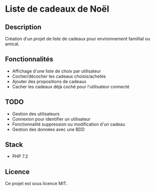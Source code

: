 # Liste de cadeaux de Noël

## Description
Création d'un projet de liste de cadeaux pour environnement famillial ou amical. 

## Fonctionnalités
* Affichage d'une liste de choix par utilisateur
* Cocher/décocher les cadeaux choisis/achetés
* Ajouter des propositions de cadeaux
* Cacher les cadeaux déjà coché pour l'utilisateur connecté

## TODO
* Gestion des utilisateurs
* Connexion pour identifier un utilisateur
* Fonctionnalité suppression ou modification d'un cadeau
* Gestion des données avec une BDD

## Stack
* PHP 7.2

## Licence
Ce projet est sous licence MIT.
